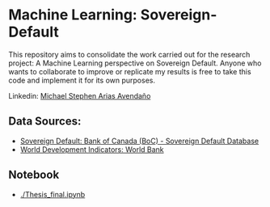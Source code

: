 # Machine Learning: Sovereign-Default

This repository aims to consolidate the work carried out for the research project: A Machine Learning perspective on Sovereign Default. Anyone who wants to collaborate to improve or replicate my results is free to take this code and implement it for its own purposes.

Linkedin: [Michael Stephen Arias Avendaño](https://www.linkedin.com/in/michaelstephenarias/)

## Data Sources:

- [Sovereign Default: Bank of Canada (BoC) - Sovereign Default Database](https://www.bankofcanada.ca/2023/07/staff-analytical-note-2023-10/)
- [World Development Indicators: World Bank](https://databank.worldbank.org/source/world-development-indicators)

## Notebook

- [./Thesis_final.ipynb](https://github.com/michavendagno99/Machine-Learning---Sovereign-Default/blob/main/Thesis_Final.ipynb)

